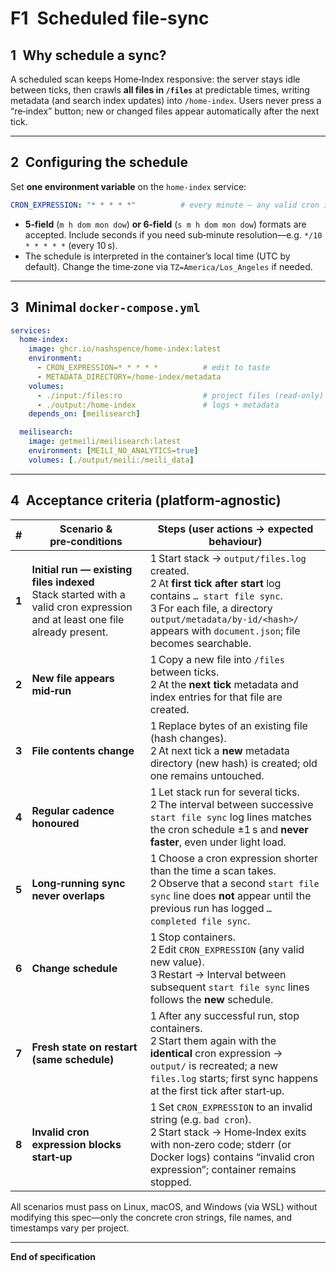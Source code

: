 # F1 Scheduled file‑sync

## 1 Why schedule a sync?

A scheduled scan keeps Home‑Index responsive: the server stays idle between ticks, then crawls **all files in `/files`** at predictable times, writing metadata (and search index updates) into `/home-index`. Users never press a “re‑index” button; new or changed files appear automatically after the next tick.

---

## 2 Configuring the schedule

Set **one environment variable** on the `home-index` service:

```yaml
CRON_EXPRESSION: "* * * * *"          # every minute – any valid cron is OK
```

* **5‑field** (`m h dom mon dow`) **or 6‑field** (`s m h dom mon dow`) formats are accepted.
  Include seconds if you need sub‑minute resolution—e.g. `*/10 * * * * *` (every 10 s).
* The schedule is interpreted in the container’s local time (UTC by default).
  Change the time‑zone via `TZ=America/Los_Angeles` if needed.

---

## 3 Minimal `docker-compose.yml`

```yaml
services:
  home-index:
    image: ghcr.io/nashspence/home-index:latest
    environment:
      - CRON_EXPRESSION=* * * * *          # edit to taste
      - METADATA_DIRECTORY=/home-index/metadata
    volumes:
      - ./input:/files:ro                  # project files (read‑only)
      - ./output:/home-index               # logs + metadata
    depends_on: [meilisearch]

  meilisearch:
    image: getmeili/meilisearch:latest
    environment: [MEILI_NO_ANALYTICS=true]
    volumes: [./output/meili:/meili_data]
```

---

## 4 Acceptance criteria (platform‑agnostic)

| #     | Scenario & pre‑conditions                                                                                                     | Steps (user actions → expected behaviour)                                                                                                                                                                                               |
| ----- | ----------------------------------------------------------------------------------------------------------------------------- | --------------------------------------------------------------------------------------------------------------------------------------------------------------------------------------------------------------------------------------- |
| **1** | **Initial run — existing files indexed**<br>Stack started with a valid cron expression and at least one file already present. | 1 Start stack → `output/files.log` created.<br>2 At **first tick after start** log contains `… start file sync`.<br>3 For each file, a directory `output/metadata/by-id/<hash>/` appears with `document.json`; file becomes searchable. |
| **2** | **New file appears mid‑run**                                                                                                  | 1 Copy a new file into `/files` between ticks.<br>2 At the **next tick** metadata and index entries for that file are created.                                                                                                          |
| **3** | **File contents change**                                                                                                      | 1 Replace bytes of an existing file (hash changes).<br>2 At next tick a **new** metadata directory (new hash) is created; old one remains untouched.                                                                                    |
| **4** | **Regular cadence honoured**                                                                                                  | 1 Let stack run for several ticks.<br>2 The interval between successive `start file sync` log lines matches the cron schedule ±1 s and **never faster**, even under light load.                                                         |
| **5** | **Long‑running sync never overlaps**                                                                                          | 1 Choose a cron expression shorter than the time a scan takes.<br>2 Observe that a second `start file sync` line does **not** appear until the previous run has logged `… completed file sync`.                                         |
| **6** | **Change schedule**                                                                                                           | 1 Stop containers.<br>2 Edit `CRON_EXPRESSION` (any valid new value).<br>3 Restart → Interval between subsequent `start file sync` lines follows the **new** schedule.                                                                  |
| **7** | **Fresh state on restart (same schedule)**                                                                                    | 1 After any successful run, stop containers.<br>2 Start them again with the **identical** cron expression → `output/` is recreated; a new `files.log` starts; first sync happens at the first tick after start‑up.                      |
| **8** | **Invalid cron expression blocks start‑up**                                                                                   | 1 Set `CRON_EXPRESSION` to an invalid string (e.g. `bad cron`).<br>2 Start stack → Home‑Index exits with non‑zero code; stderr (or Docker logs) contains “invalid cron expression”; container remains stopped.                          |

All scenarios must pass on Linux, macOS, and Windows (via WSL) without modifying this spec—only the concrete cron strings, file names, and timestamps vary per project.

---

**End of specification**
